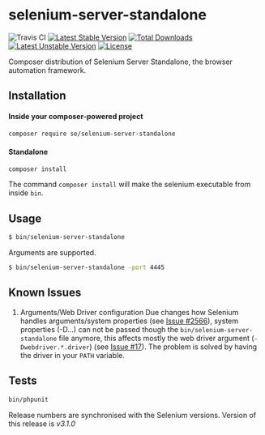 # selenium-server-standalone

![Travis CI](https://travis-ci.org/sveneisenschmidt/selenium-server-standalone.svg?branch=master) [![Latest Stable Version](https://poser.pugx.org/se/selenium-server-standalone/v/stable)](https://packagist.org/packages/se/selenium-server-standalone) [![Total Downloads](https://poser.pugx.org/se/selenium-server-standalone/downloads)](https://packagist.org/packages/se/selenium-server-standalone) [![Latest Unstable Version](https://poser.pugx.org/se/selenium-server-standalone/v/unstable)](https://packagist.org/packages/se/selenium-server-standalone) [![License](https://poser.pugx.org/se/selenium-server-standalone/license)](https://packagist.org/packages/se/selenium-server-standalone)


Composer distribution of Selenium Server Standalone, the browser automation framework.

## Installation

#### Inside your composer-powered project
```bash
composer require se/selenium-server-standalone
```

#### Standalone

```bash
composer install
```

The command `composer install` will make the selenium executable from inside `bin`.

## Usage

```bash
$ bin/selenium-server-standalone
```

Arguments are supported.

```bash
$ bin/selenium-server-standalone -port 4445
```

## Known Issues

1. Arguments/Web Driver configuration
Due changes how Selenium handles arguments/system properties (see [Issue #2566](https://github.com/SeleniumHQ/selenium/issues/2566)), system properties (-D...) can not be passed though the `bin/selenium-server-standalone` file anymore, this affects mostly the web driver argument (`-Dwebdriver.*.driver`) (see [Issue #17](https://github.com/sveneisenschmidt/selenium-server-standalone/issues)). The problem is solved by having the driver in your `PATH` variable.

## Tests

```bash
bin/phpunit
```

Release numbers are synchronised with the Selenium versions.
Version of this release is *v3.1.0*
